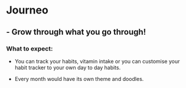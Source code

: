 # **Journeo**

## - Grow through what you go through!


### What to expect:
- You can track your habits, vitamin intake or you can customise your habit tracker to your own day to day habits.

- Every month would have its own theme and doodles.
